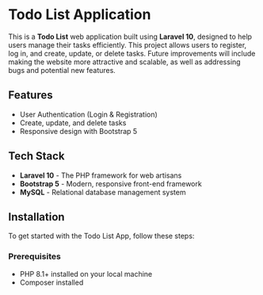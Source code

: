 # Todo List Application

This is a **Todo List** web application built using **Laravel 10**, designed to help users manage their tasks efficiently. This project allows users to register, log in, and create, update, or delete tasks. Future improvements will include making the website more attractive and scalable, as well as addressing bugs and potential new features.

## Features

-   User Authentication (Login & Registration)
-   Create, update, and delete tasks
-   Responsive design with Bootstrap 5

## Tech Stack

-   **Laravel 10** - The PHP framework for web artisans
-   **Bootstrap 5** - Modern, responsive front-end framework
-   **MySQL** - Relational database management system

## Installation

To get started with the Todo List App, follow these steps:

### Prerequisites

-   PHP 8.1+ installed on your local machine
-   Composer installed
